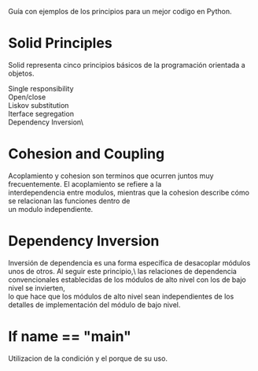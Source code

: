 
Guía con ejemplos de los principios para un mejor codigo en Python.

# Solid Principles
Solid representa cinco principios básicos de la programación orientada a objetos.

Single responsibility\
Open/close\
Liskov substitution\
Iterface segregation\
Dependency Inversion\


# Cohesion and Coupling
Acoplamiento y cohesion son terminos que ocurren juntos muy frecuentemente. El acoplamiento se refiere a la\
interdependencia entre modulos, mientras que la cohesion describe cómo se relacionan las funciones dentro de\
un modulo independiente.


# Dependency Inversion
Inversión de dependencia es una forma específica de desacoplar módulos unos de otros. Al seguir este principio,\ 
las relaciones de dependencia convencionales establecidas de los módulos de alto nivel con los de bajo nivel se invierten,\
lo que hace que los módulos de alto nivel sean independientes de los detalles de implementación del módulo de bajo nivel.


# If __name__ == "__main__"
Utilizacion de la condición y el porque de su uso.
